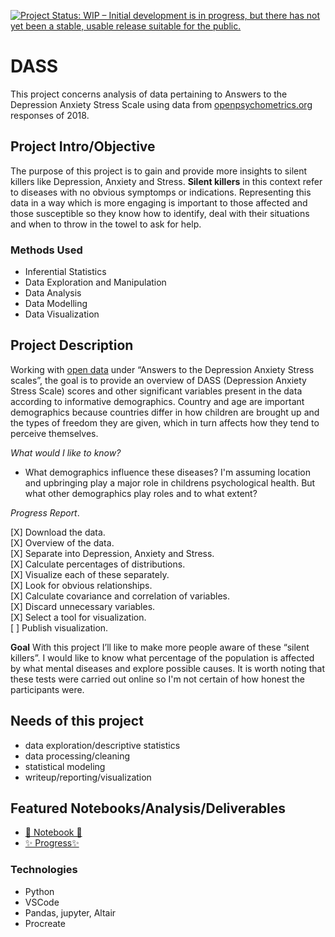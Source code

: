 <a href="https://www.repostatus.org/#wip"><img src="https://www.repostatus.org/badges/latest/wip.svg" alt="Project Status: WIP – Initial development is in progress, but there has not yet been a stable, usable release suitable for the public." /></a>

<!---[![Project Status: Active – The project has reached a stable, usable state and is being actively developed.](https://www.repostatus.org/badges/latest/active.svg)](https://www.repostatus.org/#active)) ---->

# DASS

This project concerns analysis of data pertaining to Answers to the Depression Anxiety Stress Scale using data from [openpsychometrics.org](https://openpsychometrics.org/_rawdata/) responses of 2018.

## Project Intro/Objective

The purpose of this project is to gain and provide more insights to silent killers like Depression, Anxiety and Stress. __Silent killers__ in this context refer to diseases with no obvious symptomps or indications.
Representing this data in a way which is more engaging is important to those affected and those susceptible so they know how to identify, deal with their situations and when to throw in the towel to ask for help.

### Methods Used

* Inferential Statistics  
* Data Exploration and Manipulation  
* Data Analysis  
* Data Modelling  
* Data Visualization  

## Project Description

Working with [open data](https://openpsychometrics.org/_rawdata/) under “Answers to the Depression Anxiety Stress scales”, the goal is to provide an overview of DASS (Depression Anxiety Stress Scale) scores and other significant variables present in the data according to informative demographics.
Country and age are important demographics because countries differ in how children are brought up and the types of freedom they are given, which in turn affects how they tend to perceive themselves.

_What would I like to know?_

* What demographics influence these diseases? I'm assuming location and upbringing play a major role in childrens psychological health. But what other demographics play roles and to what extent?

_Progress Report_.

[X] Download the data.  
[X] Overview of the data.  
[X] Separate into Depression, Anxiety and Stress.  
[X] Calculate percentages of distributions.  
[X] Visualize each of these separately.  
[X] Look for obvious relationships.  
[X] Calculate covariance and correlation of variables.  
[X] Discard unnecessary variables.  
[X] Select a tool for visualization.  
[ ] Publish visualization.  

__Goal__
With this project I’ll like to make more people aware of these “silent killers”.
I would like to know what percentage of the population is affected by what mental diseases and explore possible causes. 
It is worth noting that these tests were carried out online so I'm not certain of how honest the participants were.

## Needs of this project

- data exploration/descriptive statistics
- data processing/cleaning
- statistical modeling
- writeup/reporting/visualization

## Featured Notebooks/Analysis/Deliverables

- [📖 Notebook 📖](https://github.com/lagom-QB/dv_dass/blob/gh-pages/notebooks)
- [✨ Progress✨](https://lagom-qb.github.io/dv_dass/progress)

### Technologies

* Python
* VSCode
* Pandas, jupyter, Altair
* Procreate
